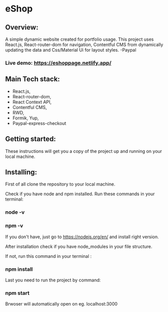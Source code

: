 <!-- @format -->

# eShop

## Overview: 

A simple dynamic website created for portfolio usage. This project uses React.js, React-router-dom for navigation, Contentful CMS from dynamically updating the data and Css/Material Ui for layout styles.
-Paypal

### Live demo: https://eshoppage.netlify.app/

## Main Tech stack:

- React.js,
- React-router-dom,
- React Context API,
- Contentful CMS,
- RWD,
- Formik, Yup,
- Paypal-express-checkout

## Getting started:

These instructions will get you a copy of the project up and running on your local machine.

## Installing:

First of all clone the repository to your local machine.

Check if you have node and npm installed.
Run these commands in your terminal:

### node -v

### npm -v

If you don't have, just go to https://nodejs.org/en/ and install right version.

After installation check if you have node_modules in your file structure.

If not, run this command in your terminal :

### npm install

Last you need to run the project by command:

### npm start

Brwoser will automatically open on eg. localhost:3000
